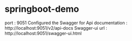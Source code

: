 # springboot-demo
port : 9051
Configured the Swagger for Api documentation : http://localhost:9051/v2/api-docs
Swagger-ui url : http://localhost:9051/swagger-ui.html
